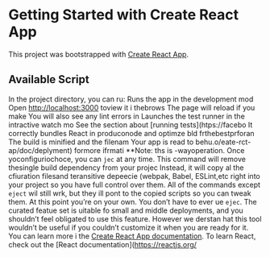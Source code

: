 # Getting Started with Create React App
This project was bootstrapped with [Create React App](https://github.com/facebook/create-react-app).
## Available Script
In the project directory, you can ru:
Runs the app in the development mod
Open [http://localhost:3000](http://ocalhost:3000) toview it i thebrows
The page will reload if you make 
You will also see any lint errors in 
Launches the test runner in the intractive watch mo
See the section about [running tests](htps://facebo
It correctly bundles React in produconode and optimze bld frthebestprforan
The build is minified and the filenam
Your app is read to behu.o/eate-rct-ap/doc/deplyment) formore ifrmati
**Note: ths is  -wayoperation. Once yoconfiguriochoce, you can `jec` at any time. This command will remove thesingle build dependency from your projec
Instead, it will copy al the cfiuration filesand teransitive depeecie (webpak, Babel, ESLint,etc right into your project so you have full control over them. All of the commands except `eject` wil still wrk, but they ill pont to the copied scripts so you can tweak them. At this point you’re on your own.
You don’t have to ever ue `ejec`. The curated featue set is uitable fo small and middle deployments, and you shouldn’t feel obligated to use this feature. However we derstan hat this tool wouldn’t be useful if you couldn’t customize it when you are ready for it.
You can learn more i the [Create React App documentation](https://facebook.github.io/create-react-app/docs/getting-started).
To learn React, check out the [React documentation](https://reactjs.org/
